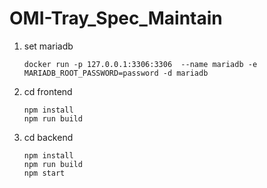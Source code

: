 # OMI-Tray_Spec_Maintain

1. set mariadb
    ```
    docker run -p 127.0.0.1:3306:3306  --name mariadb -e MARIADB_ROOT_PASSWORD=password -d mariadb
    ```
2. cd frontend
    ```
    npm install
    npm run build
    ```
3. cd backend
    ```
    npm install
    npm run build
    npm start
    ```
